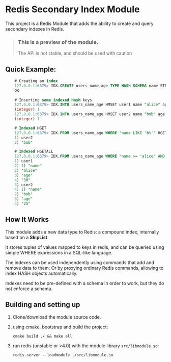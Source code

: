 # Redis Secondary Index Module

This project is a Redis Module that adds the ability to create and query secondary indexes in Redis. 

> ### This is a preview of the module. 
>
> The API is not stable, and should be used with caution


## Quick Example:

```sql
    # Creating an index
    127.0.0.1:6379> IDX.CREATE users_name_age TYPE HASH SCHEMA name STRING age INT32
    OK
    
    # Inserting some indexed Hash keys
    127.0.0.1:6379> IDX.INTO users_name_age HMSET user1 name "alice" age 30
    (integer) 1
    127.0.0.1:6379> IDX.INTO users_name_age HMSET user2 name "bob" age 25
    (integer) 1

    # Indexed HGET
    127.0.0.1:6379> IDX.FROM users_name_age WHERE "name LIKE 'b%'" HGET $ name
    1) user2
    2) "bob"

    # Indexed HGETALL
    127.0.0.1:6379> IDX.FROM users_name_age WHERE "name >= 'alice' AND age < 31" HGETALL $
    1) user1
    2) 1) "name"
    2) "alice"
    3) "age"
    4) "30"
    3) user2
    4) 1) "name"
    2) "bob"
    3) "age"
    4) "25"
```


## How It Works

This module adds a new data type to Redis: a compound index, internally based on a **SkipList**.

It stores tuples of values mapped to keys in redis, and can be queried using simple WHERE expressions
in a SQL-like language. 

The indexes can be used independently using commands that add and remove data to them; Or 
by proxying ordinary Redis commands, allowing to index HASH objects automatically. 

Indexes need to be pre-defined with a schema in order to work, but they do not enforce a schema. 


## Building and setting up

1. Clone/download the module source code.

2. using cmake, bootstrap and build the project: 

   `cmake build ./ && make all`

3. run redis (unstable or >4.0) with the module library `src/libmodule.so`:

   `redis-server --loadmodule ./src/libmodule.so`

